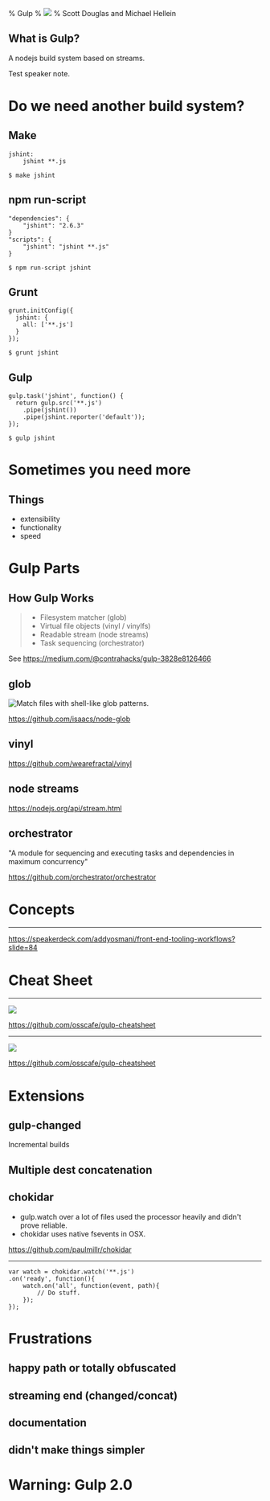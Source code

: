 % Gulp
% ![](https://raw.githubusercontent.com/gulpjs/artwork/master/gulp-2x.png)
% Scott Douglas and Michael Hellein


## What is Gulp?

A nodejs build system based on streams.

<div class="speaker-notes">
Test speaker note.
</div>


# Do we need another build system?

## Make

    jshint:
        jshint **.js

    $ make jshint

## npm run-script

    "dependencies": {
        "jshint": "2.6.3"
    }
    "scripts": {
        "jshint": "jshint **.js"
    }

    $ npm run-script jshint

## Grunt

    grunt.initConfig({
      jshint: {
        all: ['**.js']
      }
    });

    $ grunt jshint

## Gulp

    gulp.task('jshint', function() {
      return gulp.src('**.js')
        .pipe(jshint())
        .pipe(jshint.reporter('default'));
    });

    $ gulp jshint

# Sometimes you need more

## Things

* extensibility
* functionality
* speed


# Gulp Parts

## How Gulp Works

> - Filesystem matcher (glob)
> - Virtual file objects (vinyl / vinylfs)
> - Readable stream (node streams)
> - Task sequencing (orchestrator)

See <https://medium.com/@contrahacks/gulp-3828e8126466>

## glob

![Match files with shell-like glob patterns.](https://github.com/isaacs/node-glob/raw/master/oh-my-glob.gif)

<https://github.com/isaacs/node-glob>

## vinyl

<https://github.com/wearefractal/vinyl>

## node streams

<https://nodejs.org/api/stream.html>

## orchestrator

"A module for sequencing and executing tasks and dependencies in maximum concurrency"

<https://github.com/orchestrator/orchestrator>


# Concepts

---

<script async class="speakerdeck-embed" data-slide="84" data-id="14273d704a650132ee711257f47f663a" data-ratio="1.77777777777778" src="//speakerdeck.com/assets/embed.js"></script>

<https://speakerdeck.com/addyosmani/front-end-tooling-workflows?slide=84>


# Cheat Sheet

---

![](https://raw.githubusercontent.com/osscafe/gulp-cheatsheet/master/images/en-js-p1.png)

<https://github.com/osscafe/gulp-cheatsheet>

---

![](https://raw.githubusercontent.com/osscafe/gulp-cheatsheet/master/images/en-js-p2.png)

<https://github.com/osscafe/gulp-cheatsheet>

# Extensions

## gulp-changed

Incremental builds

## Multiple dest concatenation



## chokidar

 - gulp.watch over a lot of files used the processor heavily and didn't prove reliable. 
 - chokidar uses native fsevents in OSX.

<https://github.com/paulmillr/chokidar>

---

    var watch = chokidar.watch('**.js')
    .on('ready', function(){
        watch.on('all', function(event, path){
            // Do stuff.
        });
    });


# Frustrations

## happy path or totally obfuscated
## streaming end (changed/concat)
## documentation
## didn't make things simpler

# Warning: Gulp 2.0